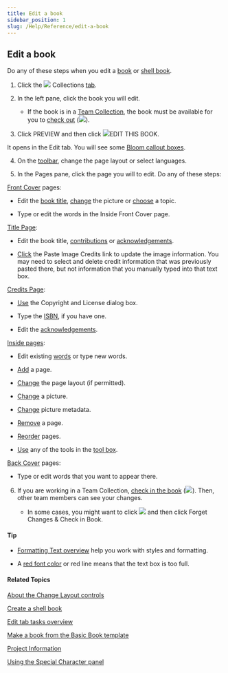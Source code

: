 ```yaml
---
title: Edit a book
sidebar_position: 1
slug: /Help/Reference/edit-a-book
---
```


## Edit a book

Do any of these steps when you edit a [book](../../Concepts/Book.md) or [shell book](../../Concepts/Shell_book.md).

1.  Click the ![](/ref-docs-assets/images/User_Interface/Tabs/Collections.png) Collections [tab](../../User_Interface/Tabs/Tabs_overview.md).
    
2.  In the left pane, click the book you will edit.
    
    -   If the book is in a [Team Collection](../../Concepts/Team_Collection.md), the book must be available for you to [check out](../Basic_tasks/Team_Collections/Team_Collections_overview.md) (![](/ref-docs-assets/images/Concepts/CHECKOUT.png)).
        
3.  Click PREVIEW and then click ![](/ref-docs-assets/images/Tasks/editbook.png)EDIT THIS BOOK.
    

It opens in the Edit tab. You will see some [Bloom callout boxes](../../Concepts/Callout_box.md).

4.  On the [toolbar](../../User_Interface/Toolbar/Edit_tab_toolbar.md), change the page layout or select languages.
    
5.  In the Pages pane, click the page you will to edit. Do any of these steps:
    

[Front Cover](../../Concepts/Front_Cover_page.md) pages:

-   Edit the [book title](../../Concepts/Book_Title.md), [change](Change_picture.md) the picture or [choose](Choose_a_topic.md) a topic.
    
-   Type or edit the words in the Inside Front Cover page.
    

[Title Page](../../Concepts/Title_Page.md):

-   Edit the book title, [contributions](../../Concepts/Contributions.md) or [acknowledgements](../../Concepts/Acknowledgements.md).
    
-   [Click](../../Concepts/Title_Page.md) the Paste Image Credits link to update the image information. You may need to select and delete credit information that was previously pasted there, but not information that you manually typed into that text box.
    

[Credits Page](../../Concepts/Credits_Page.md):

-   [Use](../../User_Interface/Dialog_boxes/Copyright_License_dialog_box_Text.md) the Copyright and License dialog box.
    
-   Type the [ISBN](../../Concepts/ISBN.md), if you have one.
    
-   Edit the [acknowledgements](../../Concepts/Acknowledgements.md).
    

[Inside pages](../../Concepts/Inside_pages.md):

-   Edit existing [words](../../Concepts/Text_Box.md) or type new words.
    
-   [Add](Add_a_page.md) a page.
    
-   [Change](Using_the_Change_Layout_controls.md) the page layout (if permitted).
    
-   [Change](Change_picture.md) a picture.
    
-   [Change](Change_picture_metadata.md) picture metadata.
    
-   [Remove](Remove_a_page.md) a page.
    
-   [Reorder](Reorder_pages.md) pages.
    
-   [Use](Edit_tasks_overview.md) any of the tools in the [tool box](../../Concepts/Tool_Box.md).
    

[Back Cover](../../Concepts/Back_cover_pages.md) pages:

-   Type or edit words that you want to appear there.

6.  If you are working in a Team Collection, [check in the book](../Basic_tasks/Team_Collections/Team_Collections_overview.md) (![](/ref-docs-assets/images/Concepts/CHECKIN.png)). Then, other team members can see your changes.
    
    -   In some cases, you might want to click ![](/ref-docs-assets/images/Tasks/Basic_tasks/Team_Collections/MoreButton.png) and then click Forget Changes & Check in Book.
        

#### Tip

-   [Formatting Text overview](../Basic_tasks/Formatting_text/Formatting_Text_overview.md) help you work with styles and formatting.
    
-   A [red font color](../../Concepts/Red_font_color.md) or red line means that the text box is too full.
    

#### Related Topics

[About the Change Layout controls](About_the_Change_Layout_controls.md)

[Create a shell book](../Shell_book_tasks/Create_a_shell_book.md)

[Edit tab tasks overview](Edit_tasks_overview.md)

[Make a book from the Basic Book template](../Collections_tab_tasks/Make_a_book_from_Basic_Book.md)

[Project Information](../../Concepts/Project_Information.md)

[Using the Special Character panel](Using_the_Special_Characters_panel.md)